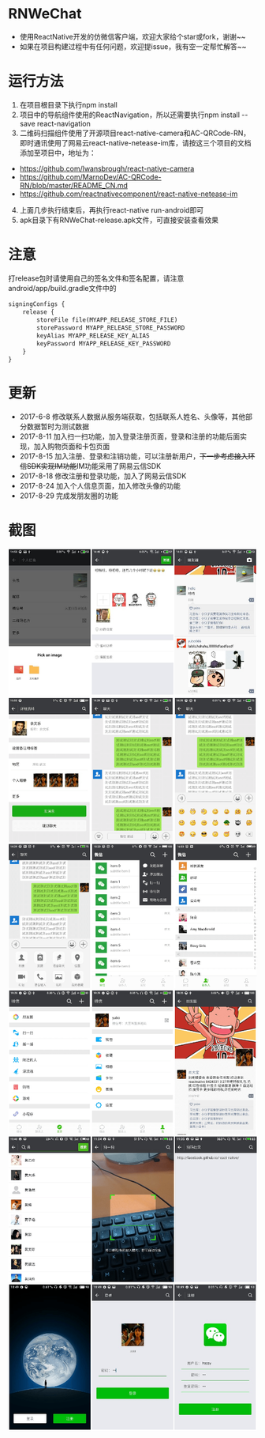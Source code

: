 # RNWeChat
* 使用ReactNative开发的仿微信客户端，欢迎大家给个star或fork，谢谢~~
* 如果在项目构建过程中有任何问题，欢迎提issue，我有空一定帮忙解答~~

# 运行方法
1. 在项目根目录下执行npm install
2. 项目中的导航组件使用的ReactNavigation，所以还需要执行npm install --save react-navigation
3. 二维码扫描组件使用了开源项目react-native-camera和AC-QRCode-RN，即时通讯使用了网易云react-native-netease-im库，请按这三个项目的文档添加至项目中，地址为：
  * https://github.com/lwansbrough/react-native-camera
  * https://github.com/MarnoDev/AC-QRCode-RN/blob/master/README_CN.md
  * https://github.com/reactnativecomponent/react-native-netease-im
4. 上面几步执行结束后，再执行react-native run-android即可
5. apk目录下有RNWeChat-release.apk文件，可直接安装查看效果

# 注意
打release包时请使用自己的签名文件和签名配置，请注意android/app/build.gradle文件中的
```
signingConfigs {
    release {
        storeFile file(MYAPP_RELEASE_STORE_FILE)
        storePassword MYAPP_RELEASE_STORE_PASSWORD
        keyAlias MYAPP_RELEASE_KEY_ALIAS
        keyPassword MYAPP_RELEASE_KEY_PASSWORD
    }
}
```

# 更新
* 2017-6-8 修改联系人数据从服务端获取，包括联系人姓名、头像等，其他部分数据暂时为测试数据
* 2017-8-11 加入扫一扫功能，加入登录注册页面，登录和注册的功能后面实现，加入购物页面和卡包页面
* 2017-8-15 加入注册、登录和注销功能，可以注册新用户，~~下一步考虑接入环信SDK实现IM功能~~IM功能采用了网易云信SDK
* 2017-8-18 修改注册和登录功能，加入了网易云信SDK
* 2017-8-24 加入个人信息页面，加入修改头像的功能
* 2017-8-29 完成发朋友圈的功能

# 截图
<img src='./screenshots/666.png'>
<img src='./screenshots/111.png'>
<img src='./screenshots/222.png'>
<img src='./screenshots/333.png'>
<img src='./screenshots/444.png'>
<img src='./screenshots/555.png'>
